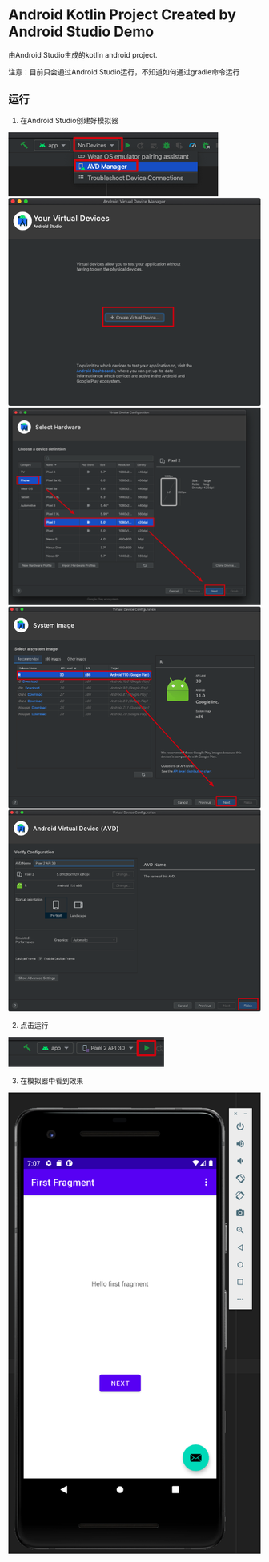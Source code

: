 Android Kotlin Project Created by Android Studio Demo
=====================================================

由Android Studio生成的kotlin android project.

注意：目前只会通过Android Studio运行，不知道如何通过gradle命令运行

## 运行

1. 在Android Studio创建好模拟器

![config1.png](./images/config1.png)
![config2.png](./images/config2.png)
![config3.png](./images/config3.png)
![config4.png](./images/config4.png)
![config5.png](./images/config5.png)

2. 点击运行

![config6.png](./images/config6.png)

3. 在模拟器中看到效果

![config7.png](./images/config7.png)
